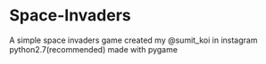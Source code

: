 # Space-Invaders
A simple space invaders game created my @sumit_koi in instagram
python2.7(recommended)
made with pygame
